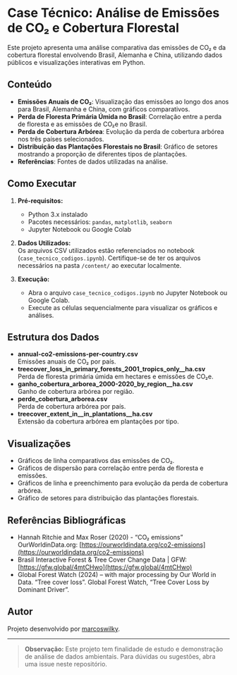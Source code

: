 # Case Técnico: Análise de Emissões de CO₂ e Cobertura Florestal

Este projeto apresenta uma análise comparativa das emissões de CO₂ e da cobertura florestal envolvendo Brasil, Alemanha e China, utilizando dados públicos e visualizações interativas em Python.

## Conteúdo

- **Emissões Anuais de CO₂**: Visualização das emissões ao longo dos anos para Brasil, Alemanha e China, com gráficos comparativos.
- **Perda de Floresta Primária Úmida no Brasil**: Correlação entre a perda de floresta e as emissões de CO₂e no Brasil.
- **Perda de Cobertura Arbórea**: Evolução da perda de cobertura arbórea nos três países selecionados.
- **Distribuição das Plantações Florestais no Brasil**: Gráfico de setores mostrando a proporção de diferentes tipos de plantações.
- **Referências**: Fontes de dados utilizadas na análise.

## Como Executar

1. **Pré-requisitos:**
   - Python 3.x instalado
   - Pacotes necessários: `pandas`, `matplotlib`, `seaborn`
   - Jupyter Notebook ou Google Colab

2. **Dados Utilizados:**  
   Os arquivos CSV utilizados estão referenciados no notebook (`case_tecnico_codigos.ipynb`). Certifique-se de ter os arquivos necessários na pasta `/content/` ao executar localmente.

3. **Execução:**
   - Abra o arquivo `case_tecnico_codigos.ipynb` no Jupyter Notebook ou Google Colab.
   - Execute as células sequencialmente para visualizar os gráficos e análises.

## Estrutura dos Dados

- **annual-co2-emissions-per-country.csv**  
  Emissões anuais de CO₂ por país.
- **treecover_loss_in_primary_forests_2001_tropics_only__ha.csv**  
  Perda de floresta primária úmida em hectares e emissões de CO₂e.
- **ganho_cobertura_arborea_2000-2020_by_region__ha.csv**  
  Ganho de cobertura arbórea por região.
- **perde_cobertura_arborea.csv**  
  Perda de cobertura arbórea por país.
- **treecover_extent_in__in_plantations__ha.csv**  
  Extensão da cobertura arbórea em plantações por tipo.

## Visualizações

- Gráficos de linha comparativos das emissões de CO₂.
- Gráficos de dispersão para correlação entre perda de floresta e emissões.
- Gráficos de linha e preenchimento para evolução da perda de cobertura arbórea.
- Gráfico de setores para distribuição das plantações florestais.

## Referências Bibliográficas

- Hannah Ritchie and Max Roser (2020) - “CO₂ emissions” OurWorldinData.org: [https://ourworldindata.org/co2-emissions](https://ourworldindata.org/co2-emissions)
- Brasil Interactive Forest & Tree Cover Change Data | GFW: [https://gfw.global/4mtCHwo](https://gfw.global/4mtCHwo)
- Global Forest Watch (2024) – with major processing by Our World in Data. “Tree cover loss”. Global Forest Watch, “Tree Cover Loss by Dominant Driver”.

## Autor

Projeto desenvolvido por [marcoswilky](https://github.com/marcoswilky).

---

> **Observação:** Este projeto tem finalidade de estudo e demonstração de análise de dados ambientais. Para dúvidas ou sugestões, abra uma issue neste repositório.
